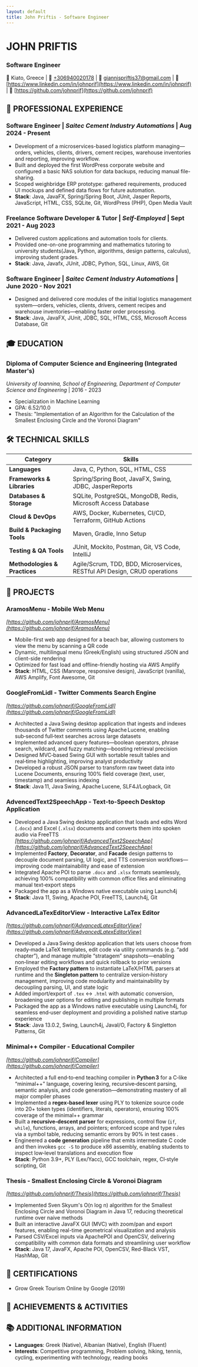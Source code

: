 ```yaml
---
layout: default
title: John Priftis - Software Engineer
---
```


# JOHN PRIFTIS
### Software Engineer

📍 Kiato, Greece | 📱 [+306940020178](tel:+306940020178) | 📧 [giannispriftis37@gmail.com](mailto:giannispriftis37@gmail.com) | 🔗 [https://www.linkedin.com/in/johnprif](https://www.linkedin.com/in/johnprif) | 🐙 [https://github.com/johnprif](https://github.com/johnprif)
## 💼 PROFESSIONAL EXPERIENCE

### **Software Engineer** | *Saitec Cement Industry Automations* | Aug 2024 - Present
- Development of a microservices-based logistics platform managing—orders, vehicles, clients, drivers, cement recipes, warehouse inventories and reporting, improving workflow.
- Built and deployed the first WordPress corporate website and configured a basic NAS solution for data backups, reducing manual file-sharing.
- Scoped weighbridge ERP prototype: gathered requirements, produced UI mockups and defined data flows for future automation.
- **Stack**: Java, JavaFX, Spring/Spring Boot, JUnit,  Jasper Reports, JavaScript, HTML, CSS, SQLite, Git, WordPress (PHP), Open Media Vault

### **Freelance Software Developer & Tutor** | *Self-Employed* | Sept 2021 - Aug 2023
- Delivered custom applications and automation tools for clients.
- Provided one-on-one programming and mathematics tutoring to university students(Java, Python, algorithms, design patterns, calculus), improving student grades.
- **Stack**: Java, Javafx, JUnit, JDBC, Python, SQL, Linux, AWS, Git

### **Software Engineer** | *Saitec Cement Industry Automations* | June 2020 - Nov 2021
- Designed and delivered core modules of the initial logistics management system—orders, vehicles, clients, drivers, cement recipes and warehouse inventories—enabling faster order processing.
- **Stack**: Java, JavaFX, JUnit, JDBC, SQL, HTML, CSS, Microsoft Access Database, Git

## 🎓 EDUCATION

### **Diploma of Computer Science and Engineering (Integrated Master's)**
*University of Ioannina, School of Engineering, Department of Computer Science and Engineering* | 2016 - 2023
- Specialization in Machine Learning
- GPA: 6.52/10.0
- Thesis: "Implementation of an Algorithm for the Calculation of the Smallest Enclosing Circle and the Voronoi Diagram"

## 🛠️ TECHNICAL SKILLS

| Category | Skills |
|----------|--------|
| **Languages** | Java, C, Python, SQL, HTML, CSS |
| **Frameworks & Libraries** | Spring/Spring Boot, JavaFX, Swing, JDBC, JasperReports |
| **Databases & Storage** | SQLite, PostgreSQL, MongoDB, Redis, Microsoft Access Database|
| **Cloud & DevOps** | AWS, Docker, Kubernetes, CI/CD, Terraform, GitHub Actions |
| **Build & Packaging Tools** | Maven, Gradle, Inno Setup |
| **Testing & QA Tools** | JUnit, Mockito, Postman, Git, VS Code, IntelliJ |
| **Methodologies & Practices** | Agile/Scrum, TDD, BDD, Microservices, RESTful API Design, CRUD operations |

## 🚀 PROJECTS

### **AramosMenu - Mobile Web Menu**
*[https://github.com/johnprif/AramosMenu](https://github.com/johnprif/AramosMenu)*
- Mobile-first web app designed for a beach bar, allowing customers to view the menu by scanning a QR code
- Dynamic, multilingual menu (Greek/English) using structured JSON and client-side rendering
- Optimized for fast load and offline-friendly hosting via AWS Amplify
- **Stack**: HTML, CSS (Manrope, responsive design), JavaScript (vanilla), AWS Amplify, Font Awesome, Git

### **GoogleFromLidl - Twitter Comments Search Engine**
*[https://github.com/johnprif/GoogleFromLidl](https://github.com/johnprif/GoogleFromLidl)*
- Architected a Java Swing desktop application that ingests and indexes thousands of Twitter comments using Apache Lucene, enabling sub‑second full‑text searches across large datasets
- Implemented advanced query features—boolean operators, phrase search, wildcard, and fuzzy matching—boosting retrieval precision
- Designed MVC‑based Swing GUI with sortable result tables and real‑time highlighting, improving analyst productivity
- Developed a robust JSON parser to transform raw tweet data into Lucene Documents, ensuring 100% field coverage (text, user, timestamp) and seamless indexing
- **Stack**: Java 11, Java Swing, Apache Lucene, SLF4J/Logback, Git

### **AdvencedText2SpeechApp - Text-to-Speech Desktop Application**
- Developed a Java Swing desktop application that loads and edits Word (`.docx`) and Excel (`.xlsx`) documents and converts them into spoken audio via FreeTTS
*[https://github.com/johnprif/AdvancedText2SpeechApp](https://github.com/johnprif/AdvancedText2SpeechApp)*
- Implemented **Factory**, **Decorator**, and **Facade** design patterns to decouple document parsing, UI logic, and TTS conversion workflows—improving code maintainability and ease of extension
- Integrated Apache POI to parse `.docx` and `.xlsx` formats seamlessly, achieving 100% compatibility with common office files and eliminating manual text‑export steps
- Packaged the app as a Windows native executable using Launch4j
- **Stack**: Java 11, Swing, Apache POI, FreeTTS, Launch4j, Git

### **AdvancedLaTexEditorView - Interactive LaTex Editor**
*[https://github.com/johnprif/AdvancedLatexEditorView](https://github.com/johnprif/AdvancedLatexEditorView)*
- Developed a Java Swing desktop application that lets users choose from ready‑made LaTeX templates, edit code via utility commands (e.g. “add chapter”), and manage multiple “stratagem” snapshots—enabling non‑linear editing workflows and quick rollback to prior versions
- Employed the **Factory pattern** to instantiate LaTeX/HTML parsers at runtime and the **Singleton pattern** to centralize version‑history management, improving code modularity and maintainability by decoupling parsing, UI, and state logic
- Added import/export of `.tex` ↔ `.html` with automatic conversion, broadening user options for editing and publishing in multiple formats
- Packaged the app as a Windows native executable using Launch4j, for seamless end‑user deployment and providing a polished native startup experience
- **Stack**: Java 13.0.2, Swing, Launch4j, JavaI/O, Factory & Singletton Patterns, Git

### **Minimal++ Compiler - Educational Compiler**
*[https://github.com/johnprif/Compiler](https://github.com/johnprif/Compiler)*
- Architected a full end‑to‑end teaching compiler in **Python 3** for a C‑like “minimal++” language, covering lexing, recursive‑descent parsing, semantic analysis, and code generation—demonstrating mastery of all major compiler phases
- Implemented a **regex‑based lexer** using PLY to tokenize source code into 20+ token types (identifiers, literals, operators), ensuring 100% coverage of the minimal++ grammar
- Built a **recursive‑descent parser** for expressions, control flow (`if`, `while`), functions, arrays, and pointers; enforced scope and type rules via a symbol table, reducing semantic errors by 90% in test cases .
- Engineered a **code generation** pipeline that emits intermediate C code and then invokes `gcc -S` to produce x86 assembly, enabling students to inspect low‑level translations and execution flow
- **Stack**: Python 3.9+, PLY (Lex/Yacc), GCC toolchain, regex, CI‑style scripting, Git

### **Thesis - Smallest Enclosing Circle & Voronoi Diagram**
*[https://github.com/johnprif/Thesis](https://github.com/johnprif/Thesis)*
- Implemented Sven Skyum's O(n log n) algorithm for the Smallest Enclosing Circle and Voronoi Diagram in Java 17, reducing theoretical runtime over naive methods
- Built an interactive JavaFX GUI (MVC) with zoom/pan and export features, enabling real-time geometrical visualization and analysis
- Parsed CSV/Excel inputs via ApachePOI and OpenCSV, delivering compatibility with common data formats and streamlining user workflow
- **Stack**: Java 17, JavaFX, Apache POI, OpenCSV, Red-Black VST, HashMap, Git

## 📜 CERTIFICATIONS

- Grow Greek Tourism Online by Google (2019)

## 🌟 ACHIEVEMENTS & ACTIVITIES
<!-- 
- **Speaker**: "Scaling Microservices" at DevConf 2023
- **Hackathon Winner**: First place at CodeJam 2022
- **Open Source**: Regular contributor to 3 popular JavaScript libraries
- **Tech Blog**: Write monthly articles on software architecture and best practices
- **Mentorship**: Volunteer mentor at Code for Youth program
-->
## 📚 ADDITIONAL INFORMATION

- **Languages**: Greek (Native), Albanian (Native), English (Fluent)
- **Interests**: Competitive programming, Problem solving, hiking, tennis, cycling, experimenting with technology, reading books
